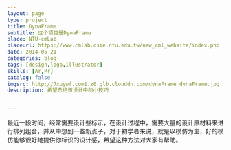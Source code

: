 ```yaml
---
layout: page
type: project
title: DynaFrame
subtitle: 这个项目是DynaFrame
place: NTU-cmLab
placeurl: https://www.cmlab.csie.ntu.edu.tw/new_cml_website/index.php
date: 2014-05-21
categories: blog
tags: [design,logo,illustrator]
skills: [Ar,Pr]
catalog: false
imgsrc: http://7xuywf.com1.z0.glb.clouddn.com/dynaFrame_dynaFrame.jpg
description: 希望总结做设计中的小技巧


---
```


最近一段时间，经常需要设计些标示，在设计过程中，需要大量的设计原材料来进行排列组合，并从中想到一些新点子，对于初学者来说，就是以模仿为主，好的模仿能够很好地提供你标识的设计感，希望这种方法对大家有帮助。
